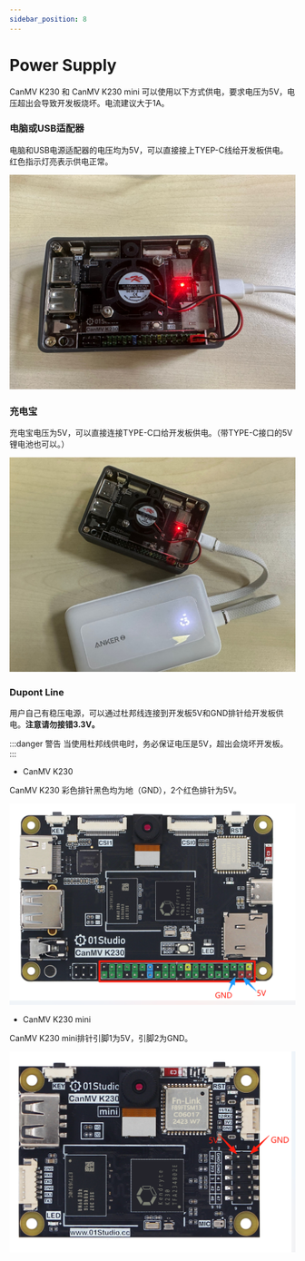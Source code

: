 ```yaml
---
sidebar_position: 8
---
```


# Power Supply

CanMV K230 和 CanMV K230 mini 可以使用以下方式供电，要求电压为5V，电压超出会导致开发板烧坏。电流建议大于1A。

### 电脑或USB适配器

电脑和USB电源适配器的电压均为5V，可以直接接上TYEP-C线给开发板供电。红色指示灯亮表示供电正常。

![power_supply](./img/power_supply/power_supply1.png)

### 充电宝

充电宝电压为5V，可以直接连接TYPE-C口给开发板供电。（带TYPE-C接口的5V锂电池也可以。）

![power_supply](./img/power_supply/power_supply2.png)


### Dupont Line

用户自己有稳压电源，可以通过杜邦线连接到开发板5V和GND排针给开发板供电。**注意请勿接错3.3V。**

:::danger 警告
当使用杜邦线供电时，务必保证电压是5V，超出会烧坏开发板。
:::

- CanMV K230

CanMV K230 彩色排针黑色均为地（GND），2个红色排针为5V。

![power_supply](./img/power_supply/power_supply3.png)

- CanMV K230 mini

CanMV K230 mini排针引脚1为5V，引脚2为GND。

![power_supply](./img/power_supply/power_supply4.png)


